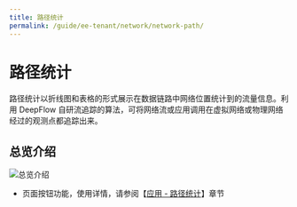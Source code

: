 ```yaml
---
title: 路径统计
permalink: /guide/ee-tenant/network/network-path/
---
```


# 路径统计

路径统计以折线图和表格的形式展示在数据链路中网络位置统计到的流量信息。利用 DeepFlow 自研流追踪的算法，可将网络流或应用调用在虚拟网络或物理网络经过的观测点都追踪出来。

## 总览介绍

![总览介绍](https://yunshan-guangzhou.oss-cn-beijing.aliyuncs.com/pub/pic/20230920650ac4cf837e7.png)

- 页面按钮功能，使用详情，请参阅【[应用 - 路径统计](../application/service-statistics/)】章节
